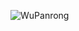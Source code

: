 ![WuPanrong](https://user-images.githubusercontent.com/15976103/120251442-1eb4cf80-c2b4-11eb-8ca5-de60c5260e84.png)

